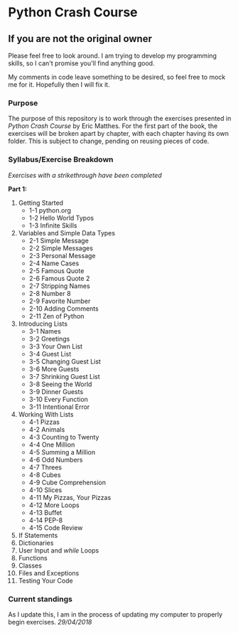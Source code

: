 # Python Crash Course

## If you are not the original owner

Please feel free to look around. I am trying to develop my programming skills, so I can't promise you'll find anything good. 

My comments in code leave something to be desired, so feel free to mock me for it. Hopefully then I will fix it.

### Purpose

The purpose of this repository is to work through the exercises presented in *Python Crash Course* by Eric Matthes. For the first part of the book, the exercises will be broken apart by chapter, with each chapter having its own folder. This is subject to change, pending on reusing pieces of code.

### Syllabus/Exercise Breakdown

*Exercises with a strikethrough have been completed*

**Part 1:**
1. Getting Started
    * 1-1 python.org
    * 1-2 Hello World Typos
    * 1-3 Infinite Skills
2. Variables and Simple Data Types
    * 2-1 Simple Message
    * 2-2 Simple Messages
    * 2-3 Personal Message
    * 2-4 Name Cases
    * 2-5 Famous Quote
    * 2-6 Famous Quote 2
    * 2-7 Stripping Names
    * 2-8 Number 8
    * 2-9 Favorite Number
    * 2-10 Adding Comments
    * 2-11 Zen of Python
3. Introducing Lists
    * 3-1 Names
    * 3-2 Greetings
    * 3-3 Your Own List
    * 3-4 Guest List
    * 3-5 Changing Guest List
    * 3-6 More Guests
    * 3-7 Shrinking Guest List
    * 3-8 Seeing the World
    * 3-9 Dinner Guests
    * 3-10 Every Function
    * 3-11 Intentional Error
4. Working With Lists
    * 4-1 Pizzas
    * 4-2 Animals
    * 4-3 Counting to Twenty
    * 4-4 One Million
    * 4-5 Summing a Million
    * 4-6 Odd Numbers
    * 4-7 Threes
    * 4-8 Cubes
    * 4-9 Cube Comprehension
    * 4-10 Slices
    * 4-11 My Pizzas, Your Pizzas
    * 4-12 More Loops
    * 4-13 Buffet
    * 4-14 PEP-8
    * 4-15 Code Review
5. If Statements
6. Dictionaries
7. User Input and *while* Loops
8. Functions
9. Classes
10. Files and Exceptions
11. Testing Your Code

### Current standings

As I update this, I am in the process of updating my computer to properly begin exercises. *29/04/2018*